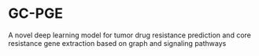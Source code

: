 # GC-PGE
A novel deep learning model for tumor drug resistance prediction and core resistance gene extraction based on graph and signaling pathways

